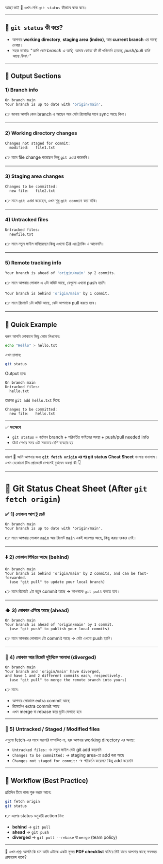 আচ্ছা ভাই 🙂 এখন দেখি `git status` কীভাবে কাজ করে।

---

## 🔹 `git status` কী করে?

* আপনার **working directory**, **staging area (index)**, আর **current branch** এর অবস্থা দেখায়।
* সহজ ভাষায়: *"আমি কোন branch এ আছি, আমার কোডে কী কী পরিবর্তন হয়েছে, push/pull বাকি আছে কিনা।"*

---

## 🔹 Output Sections

### 1) Branch info

```bash
On branch main
Your branch is up to date with 'origin/main'.
```

👉 জানায় আপনি কোন branch এ আছেন আর সেটা রিমোটের সাথে sync আছে কিনা।

---

### 2) Working directory changes

```bash
Changes not staged for commit:
  modified:   file1.txt
```

👉 মানে file change করেছেন কিন্তু `git add` করেননি।

---

### 3) Staging area changes

```bash
Changes to be committed:
  new file:   file2.txt
```

👉 মানে `git add` করেছেন, এখন শুধু `git commit` করা বাকি।

---

### 4) Untracked files

```bash
Untracked files:
  newfile.txt
```

👉 মানে নতুন ফাইল বানিয়েছেন কিন্তু এখনো Git এর ট্র্যাকিং এ আনেননি।

---

### 5) Remote tracking info

```bash
Your branch is ahead of 'origin/main' by 2 commits.
```

👉 মানে আপনার লোকাল এ ২টা কমিট আছে, যেগুলো এখনো push হয়নি।

```bash
Your branch is behind 'origin/main' by 1 commit.
```

👉 মানে রিমোটে ১টা কমিট আছে, যেটা আপনাকে pull করতে হবে।

---

## 🔹 Quick Example

ধরুন আপনি লোকালে কিছু কোড লিখলেন:

```bash
echo "Hello" > hello.txt
```

এখন চালান:

```bash
git status
```

Output হবে:

```
On branch main
Untracked files:
  hello.txt
```

তারপর `git add hello.txt` দিলে:

```
Changes to be committed:
  new file:   hello.txt
```

---

✅ **সংক্ষেপে**

* `git status` = বর্তমান branch + পরিবর্তিত ফাইলের অবস্থা + push/pull needed info
* Git শেখার সময় এটা সবচেয়ে বেশি ব্যবহার হয়

---







দারুণ 🙂 আমি আপনার জন্য **`git fetch origin` এর পর git status Cheat Sheet** বাংলায় বানালাম।
এখন যেকোনো টিম প্রোজেক্টে দেখলেই বুঝবেন অবস্থা কী 👇

---

# 📌 Git Status Cheat Sheet (After `git fetch origin`)

### ✅ 1) লোকাল আপ টু ডেট

```
On branch main
Your branch is up to date with 'origin/main'.
```

👉 মানে আপনার লোকাল `main` আর রিমোট `main` একই জায়গায় আছে, কিছু করার দরকার নেই।

---

### ⬇️ 2) লোকাল পিছিয়ে আছে (behind)

```
On branch main
Your branch is behind 'origin/main' by 2 commits, and can be fast-forwarded.
  (use "git pull" to update your local branch)
```

👉 মানে রিমোটে ২টা নতুন commit আছে → আপনাকে `git pull` করতে হবে।

---

### ⬆️ 3) লোকাল এগিয়ে আছে (ahead)

```
On branch main
Your branch is ahead of 'origin/main' by 1 commit.
  (use "git push" to publish your local commits)
```

👉 মানে আপনার লোকালে ১টা commit আছে → যেটা এখনো push হয়নি।

---

### 🔀 4) লোকাল আর রিমোট দুইদিকে আলাদা (diverged)

```
On branch main
Your branch and 'origin/main' have diverged,
and have 1 and 2 different commits each, respectively.
  (use "git pull" to merge the remote branch into yours)
```

👉 মানে:

* আপনার লোকালে extra commit আছে
* রিমোটেও extra commit আছে
* এখন merge বা rebase করে দুটো মেলাতে হবে

---

### 📄 5) Untracked / Staged / Modified files

এগুলো fetch-এর সাথে সরাসরি সম্পর্কিত না, বরং আপনার working directory এর অবস্থা:

* `Untracked files:` → নতুন ফাইল যেটা git add করেননি
* `Changes to be committed:` → staging area-তে add করা আছে
* `Changes not staged for commit:` → পরিবর্তন করেছেন কিন্তু add করেননি

---

## 🔹 Workflow (Best Practice)

প্রতিদিন টিমে কাজ শুরু করার আগে:

```bash
git fetch origin
git status
```

👉 এরপর status অনুযায়ী action নিন:

* **behind** → `git pull`
* **ahead** → `git push`
* **diverged** → `git pull --rebase` বা `merge` (team policy)

---

📌 এখন প্রশ্ন: আপনি কি চান আমি এটাকে একটা সুন্দর **PDF checklist** বানিয়ে দিই যাতে আপনার কাছে সবসময় রেফারেন্স থাকে?
